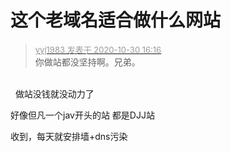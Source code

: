 # 这个老域名适合做什么网站


<div class="quote"><blockquote><font size="2"><a href="https://www.hostloc.com/forum.php?mod=redirect&amp;goto=findpost&amp;pid=9375770&amp;ptid=760279" target="_blank"><font color="#999999">yyj1983 发表于 2020-10-30 16:16</font></a></font><br />
你做站都没坚持啊。兄弟。</blockquote></div><br />
<img src="static/image/smiley/default/lol.gif" smilieid="12" border="0" alt="" />&nbsp;&nbsp;做站没钱就没动力了

好像但凡一个jav开头的站 都是DJJ站<img src="static/image/smiley/default/sweat.gif" smilieid="10" border="0" alt="" />

收到，每天就安排墙+dns污染
